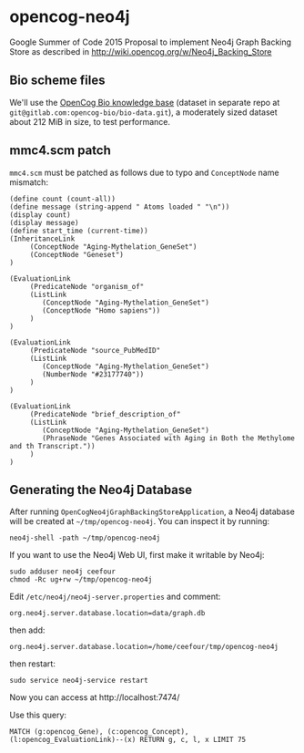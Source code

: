 # opencog-neo4j

Google Summer of Code 2015 Proposal to implement Neo4j Graph Backing Store as described in http://wiki.opencog.org/w/Neo4j_Backing_Store

## Bio scheme files

We'll use the [OpenCog Bio knowledge base](https://github.com/opencog/agi-bio/tree/master/knowledge-import)
(dataset in separate repo at `git@gitlab.com:opencog-bio/bio-data.git`), a moderately sized dataset about 212 MiB in size, to test performance.

## mmc4.scm patch

`mmc4.scm` must be patched as follows due to typo and `ConceptNode` name mismatch:

    (define count (count-all))
    (define message (string-append " Atoms loaded " "\n"))
    (display count)
    (display message)
    (define start_time (current-time))
    (InheritanceLink 
         (ConceptNode "Aging-Mythelation_GeneSet")
         (ConceptNode "Geneset")
    )
    
    (EvaluationLink 
         (PredicateNode "organism_of"
         (ListLink 
            (ConceptNode "Aging-Mythelation_GeneSet")
            (ConceptNode "Homo sapiens"))
         )
    )
    
    (EvaluationLink 
         (PredicateNode "source_PubMedID"
         (ListLink 
            (ConceptNode "Aging-Mythelation_GeneSet")
            (NumberNode "#23177740"))
         )
    )
    
    (EvaluationLink 
         (PredicateNode "brief_description_of"
         (ListLink 
            (ConceptNode "Aging-Mythelation_GeneSet")
            (PhraseNode "Genes Associated with Aging in Both the Methylome and th Transcript."))
         )
    )
    
## Generating the Neo4j Database

After running `OpenCogNeo4jGraphBackingStoreApplication`, a Neo4j database will be created
at `~/tmp/opencog-neo4j`. You can inspect it by running:

    neo4j-shell -path ~/tmp/opencog-neo4j  

If you want to use the Neo4j Web UI, first make it writable by Neo4j:

    sudo adduser neo4j ceefour
    chmod -Rc ug+rw ~/tmp/opencog-neo4j

Edit `/etc/neo4j/neo4j-server.properties` and comment:

    org.neo4j.server.database.location=data/graph.db

then add:

    org.neo4j.server.database.location=/home/ceefour/tmp/opencog-neo4j

then restart:

    sudo service neo4j-service restart

Now you can access at http://localhost:7474/

Use this query:

    MATCH (g:opencog_Gene), (c:opencog_Concept), (l:opencog_EvaluationLink)--(x) RETURN g, c, l, x LIMIT 75

